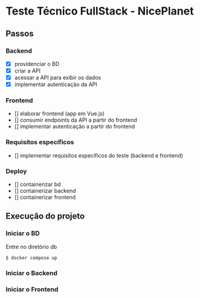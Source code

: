 # Teste Técnico FullStack - NicePlanet

## Passos
### Backend
- [x] providenciar o BD
- [x] criar a API
- [x] acessar a API para exibir os dados
- [x] implementar autenticação da API

### Frontend
- [] elaborar frontend (app em Vue.js)
- [] consumir endpoints da API a partir do frontend
- [] implementar autenticação a partir do frontend

### Requisitos específicos
- [] implementar requisitos específicos do teste (backend e frontend)

### Deploy
- [] containerizar bd
- [] containerizar backend
- [] containerizar frontend

## Execução do projeto

### Iniciar o BD
Entre no diretório db
```
$ docker compose up
```

### Iniciar o Backend


### Iniciar o Frontend

